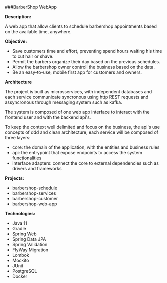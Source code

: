 ###BarberShop WebApp

**Description:** 

A web app that allow clients to schedule barbershop appointments based on the 
available time, anywhere.

**Objective:**
- Save customers time and effort, preventing spend hours waiting his time to cut hair or shave.
- Permit the barbers organize their day based on the previous schedules.
- Allow the barbershop owner controll the business based on the data.
- Be an easy-to-use, mobile first app for customers and owners.

**Architecture**

The project is built as microsservices, with independent databases and each service 
communicate syncronous using http REST requests and assyncronous through messaging 
system such as kafka. 

The system is composed of one web app interface to interact with the frontend user and 
with the backend api's.

To keep the context well delimited and focus on the business, the api's use concepts of ddd and
clean architecture, each service will be composed of three layers: 
- core: the domain of the application, with the entities and business rules
- api: the entrypoint that expose endpoints to access the system functionalities
- interface adapters: connect the core to external dependencies such as drivers and frameworks

**Projects:**
- barbershop-schedule
- barbershop-services
- barbershop-customer
- barbershop-web-app

**Technologies:**
- Java 11
- Gradle
- Spring Web
- Spring Data JPA
- Spring Validation
- FlyWay Migration
- Lombok
- Mockito
- JUnit
- PostgreSQL
- Docker


